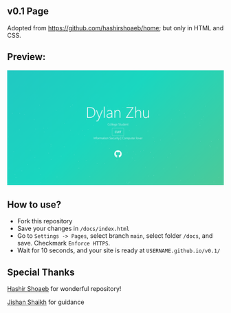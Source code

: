 ## v0.1 Page

Adopted from https://github.com/hashirshoaeb/home; but only in HTML and CSS.

## Preview:

![image-20220426205806513](.\docs\image-20220426205806513.png)

## How to use?

- Fork this repository
- Save your changes in `/docs/index.html`
- Go to `Settings -> Pages`, select branch `main`, select folder `/docs`, and save. Checkmark `Enforce HTTPS`.
- Wait for 10 seconds, and your site is ready at `USERNAME.github.io/v0.1/`

## Special Thanks

[Hashir Shoaeb](https://github.com/hashirshoaeb/) for wonderful repository!

[Jishan Shaikh](https://github.com/jishanshaikh4) for guidance
